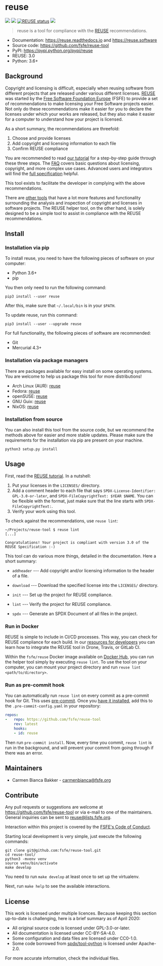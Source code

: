 <!--
SPDX-FileCopyrightText: 2017 Free Software Foundation Europe e.V. <https://fsfe.org>

SPDX-License-Identifier: CC-BY-SA-4.0
-->

# reuse

[![](https://img.shields.io/pypi/v/reuse.svg)](https://pypi.python.org/pypi/reuse)
[![](https://img.shields.io/pypi/pyversions/reuse.svg)](https://pypi.python.org/pypi/reuse)
[![REUSE status](https://api.reuse.software/badge/github.com/fsfe/reuse-tool)](https://api.reuse.software/info/github.com/fsfe/reuse-tool)
[![](https://img.shields.io/badge/readme_style-standard-brightgreen.svg)](https://github.com/RichardLitt/standard-readme)

> reuse is a tool for compliance with the [REUSE](https://reuse.software/)
> recommendations.

-   Documentation: <https://reuse.readthedocs.io> and <https://reuse.software>
-   Source code: <https://github.com/fsfe/reuse-tool>
-   PyPI: <https://pypi.python.org/pypi/reuse>
-   REUSE: 3.0
-   Python: 3.6+

## Background

Copyright and licensing is difficult, especially when reusing software from
different projects that are released under various different licenses.
[REUSE](https://reuse.software) was started by the [Free Software Foundation
Europe](https://fsfe.org) (FSFE) to provide a set of recommendations to make
licensing your Free Software projects easier. Not only do these recommendations
make it easier for you to declare the licenses under which your works are
released, but they also make it easier for a computer to understand how your
project is licensed.

As a short summary, the recommendations are threefold:

1.  Choose and provide licenses
2.  Add copyright and licensing information to each file
3.  Confirm REUSE compliance

You are recommended to read [our
tutorial](https://reuse.software/tutorial) for a step-by-step guide
through these three steps. The [FAQ](https://reuse.software/faq) covers
basic questions about licensing, copyright, and more complex use cases.
Advanced users and integrators will find the [full
specification](https://reuse.software/spec) helpful.

This tool exists to facilitate the developer in complying with the above
recommendations.

There are [other tools](https://reuse.software/comparison) that have a
lot more features and functionality surrounding the analysis and
inspection of copyright and licenses in software projects. The REUSE
helper tool, on the other hand, is solely designed to be a simple tool
to assist in compliance with the REUSE recommendations.

## Install

### Installation via pip

To install reuse, you need to have the following pieces of software on
your computer:

-   Python 3.6+
-   pip

You then only need to run the following command:

    pip3 install --user reuse

After this, make sure that `~/.local/bin` is in your `$PATH`.

To update reuse, run this command:

    pip3 install --user --upgrade reuse

For full functionality, the following pieces of software are recommended:

- Git
- Mercurial 4.3+

### Installation via package managers

There are packages available for easy install on some operating systems. You are
welcome to help us package this tool for more distributions!

* Arch Linux (AUR): [reuse](https://aur.archlinux.org/packages/reuse/)
* Fedora: [reuse](https://apps.fedoraproject.org/packages/reuse)
* openSUSE: [reuse](https://software.opensuse.org/package/reuse)
* GNU Guix: [reuse](https://guix.gnu.org/packages/reuse-0.5.0/)
* NixOS: [reuse](https://nixos.org/nixos/packages.html?attr=reuse)

### Installation from source

You can also install this tool from the source code, but we recommend the
methods above for easier and more stable updates. Please make sure the
requirements for the installation via pip are present on your machine.

    python3 setup.py install

## Usage

First, read the [REUSE tutorial](https://reuse.software/tutorial/). In a
nutshell:

1. Put your licenses in the `LICENSES/` directory.
2. Add a comment header to each file that says `SPDX-License-Identifier:
   GPL-3.0-or-later`, and `SPDX-FileCopyrightText: $YEAR $NAME`. You can be
   flexible with the format, just make sure that the line starts with
   `SPDX-FileCopyrightText:`.
3. Verify your work using this tool.

To check against the recommendations, use `reuse lint`:

    ~/Projects/reuse-tool $ reuse lint
    [...]

    Congratulations! Your project is compliant with version 3.0 of the REUSE Specification :-)

This tool can do various more things, detailed in the documentation. Here a
short summary:

- `addheader` --- Add copyright and/or licensing information to the header of a
  file.

- `download` --- Download the specified license into the `LICENSES/` directory.

- `init` --- Set up the project for REUSE compliance.

- `lint` --- Verify the project for REUSE compliance.

- `spdx` --- Generate an SPDX Document of all files in the project.

### Run in Docker

REUSE is simple to include in CI/CD processes. This way, you can check
for REUSE compliance for each build. In our [resources for
developers](https://reuse.software/dev/) you can learn how to integrate
the REUSE tool in Drone, Travis, or GitLab CI.

Within the `fsfe/reuse` Docker image available on [Docker
Hub](https://hub.docker.com/r/fsfe/reuse), you can run the helper tool
simply by executing `reuse lint`. To use the tool on your computer, you can
mount your project directory and run `reuse lint <path/to/directory>`.

### Run as pre-commit hook

You can automatically run `reuse lint` on every commit as a pre-commit hook for
Git. This uses [pre-commit](https://pre-commit.com/). Once you [have it
installed](https://pre-commit.com/#install), add this to the
`.pre-commit-config.yaml` in your repository:

```yaml
repos:
-   repo: https://github.com/fsfe/reuse-tool
    rev: latest
    hooks:
    - id: reuse
```

Then run `pre-commit install`. Now, every time you commit, `reuse lint` is run
in the background, and will prevent your commit from going through if there was
an error.

## Maintainers

-   Carmen Bianca Bakker - <carmenbianca@fsfe.org>

## Contribute

Any pull requests or suggestions are welcome at
<https://github.com/fsfe/reuse-tool> or via e-mail to one of the maintainers.
General inquiries can be sent to <reuse@lists.fsfe.org>.

Interaction within this project is covered by the [FSFE's Code of
Conduct](https://fsfe.org/about/codeofconduct).

Starting local development is very simple, just execute the following
commands:

    git clone git@github.com:fsfe/reuse-tool.git
    cd reuse-tool/
    python3 -mvenv venv
    source venv/bin/activate
    make develop

You need to run `make develop` at least once to set up the virtualenv.

Next, run `make help` to see the available interactions.

## License

This work is licensed under multiple licences. Because keeping this section
up-to-date is challenging, here is a brief summary as of April 2020:

- All original source code is licensed under GPL-3.0-or-later.
- All documentation is licensed under CC-BY-SA-4.0.
- Some configuration and data files are licensed under CC0-1.0.
- Some code borrowed from
  [spdx/tool-python](https://github.com/spdx/tools-python) is licensed under
  Apache-2.0.

For more accurate information, check the individual files.
